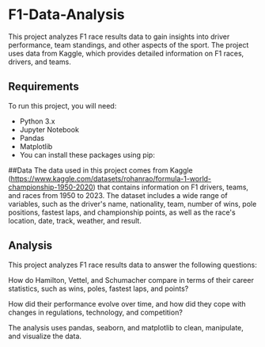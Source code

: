 # F1-Data-Analysis
This project analyzes F1 race results data to gain insights into driver performance, team standings, and other aspects of the sport. The project uses data from Kaggle, which provides detailed information on F1 races, drivers, and teams.

## Requirements
To run this project, you will need:

- Python 3.x
- Jupyter Notebook
- Pandas
- Matplotlib
- You can install these packages using pip:


##Data
The data used in this project comes from Kaggle (https://www.kaggle.com/datasets/rohanrao/formula-1-world-championship-1950-2020) that contains information on F1 drivers, teams, and races from 1950 to 2023. The dataset includes a wide range of variables, such as the driver's name, nationality, team, number of wins, pole positions, fastest laps, and championship points, as well as the race's location, date, track, weather, and result.

## Analysis
This project analyzes F1 race results data to answer the following questions:

How do Hamilton, Vettel, and Schumacher compare in terms of their career statistics, such as wins, poles, fastest laps, and points?

How did their performance evolve over time, and how did they cope with changes in regulations, technology, and competition?

The analysis uses pandas, seaborn, and matplotlib to clean, manipulate, and visualize the data.
